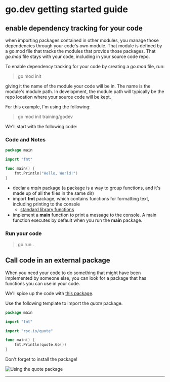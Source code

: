 # go.dev getting started guide

## enable dependency tracking for your code

when importing packages contained in other modules, you manage those dependencies through your code's own module. That module is defined by a go.mod file that tracks the modules that provide those packages. That *go.mod* file stays with your code, including in your source code repo.

To enable dependency tracking for your code by creating a *go.mod* file, run:

> go mod init

giving it the name of the module your code will be in. The name is the module's module path. In development, the module path will typically be the repo location where your source code will be kept.

For this example, I'm using the following:

> go mod init training/godev

We'll start with the following code:

### Code and Notes

```go
package main

import "fmt"

func main() {
    fmt.Println("Hello, World!")
}
```

* declar a *main* package (a package is a way to group functions, and it's made up of all the files in the same dir)
* import **fmt** package, which contains functions for formatting text, including printing to the console
    + [standard library functions](https://pkg.go.dev/std)
* implement a **main** function to print a message to the console. A main function executes by default when you run the **main** package.

### Run your code

> go run .

## Call code in an external package

When you need your code to do something that might have been implemented by someone else, you can look for a package that has functions you can use in your code.

We'll spice up the code with [this package](https://pkg.go.dev/rsc.io/quote/v4).

Use the following template to import the *quote* package.

```go
package main

import "fmt"

import "rsc.io/quote"

func main() {
    fmt.Println(quote.Go())
}
```

Don't forget to install the package!

![Using the quote package](../img/Screenshot-2024-04-18-195941.png)

---

